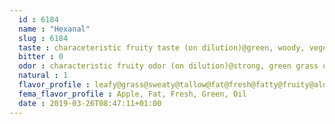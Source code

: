 ```yaml
---
  id : 6184
  name : "Hexanal"
  slug : 6184
  taste : characeteristic fruity taste (on dilution)@green, woody, vegetative, apple, grassy, citrus and orange with a fresh lingering aftertaste
  bitter : 0
  odor : characteristic fruity odor (on dilution)@strong, green grass odor@sharp, aldehyde odor
  natural : 1
  flavor_profile : leafy@grass@sweaty@tallow@fat@fresh@fatty@fruity@aldehydic@green
  fema_flavor_profile : Apple, Fat, Fresh, Green, Oil
  date : 2019-03-26T08:47:11+01:00
---
```



